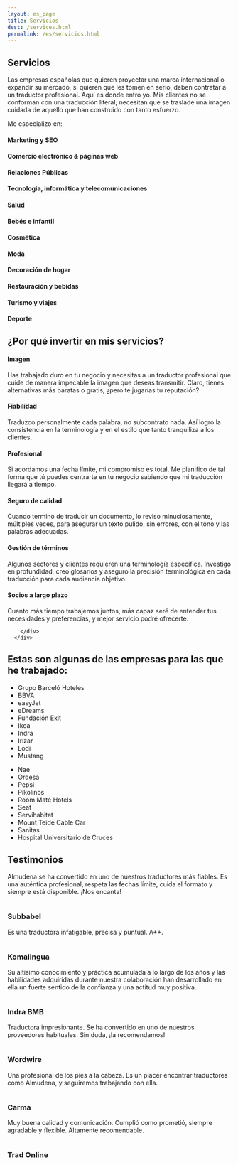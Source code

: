 ```yaml
---
layout: es_page
title: Servicios
dest: /services.html
permalink: /es/servicios.html
---
```

<!-- ======= Services Section ======= -->
<section id="services" class="services section-bg">
<div class="container">

<div class="section-title">
  <h2>Servicios</h2>
  <p>Las empresas españolas que quieren proyectar una marca internacional o expandir su mercado, si quieren que les tomen en serio, deben contratar a un traductor profesional. Aquí es donde entro yo. Mis clientes no se conforman con una traducción literal; necesitan que se traslade una imagen cuidada de aquello que han construido con tanto esfuerzo.</p>

<p>Me especializo en:</p>

</div>

<div class="row">
  <div class="col-md-6">
    <div class="icon-box">
      <i class="icofont-computer"></i>
      <h4>Marketing y SEO</h4>
    </div>
  </div>
  <div class="col-md-6 mt-4 mt-lg-0">
    <div class="icon-box">
      <i class="icofont-chart-bar-graph"></i>
      <h4>Comercio electrónico & páginas web</h4>
    </div>
  </div>
  <div class="col-md-6 mt-4">
    <div class="icon-box">
      <i class="icofont-badge"></i>
      <h4>Relaciones Públicas</h4>
    </div>
  </div>
  <div class="col-md-6 mt-4">
    <div class="icon-box">
      <i class="icofont-settings"></i>
      <h4>Tecnología, informática y telecomunicaciones</h4>
    </div>
  </div>
  <div class="col-md-6 mt-4">
    <div class="icon-box">
      <i class="icofont-earth"></i>
      <h4>Salud</h4>
    </div>
  </div>
  <div class="col-md-6 mt-4">
    <div class="icon-box">
      <i class="icofont-tasks-alt"></i>
      <h4>Bebés e infantil</h4>
    </div>
  </div>
  <div class="col-md-6 mt-4">
    <div class="icon-box">
      <i class="icofont-computer"></i>
      <h4>Cosmética</h4>
    </div>
  </div>
  <div class="col-md-6 mt-4">
    <div class="icon-box">
      <i class="icofont-chart-bar-graph"></i>
      <h4>Moda</h4>
    </div>
  </div>
  <div class="col-md-6 mt-4">
    <div class="icon-box">
      <i class="icofont-image"></i>
      <h4>Decoración de hogar</h4>
    </div>
  </div>
  <div class="col-md-6 mt-4">
    <div class="icon-box">
      <i class="icofont-settings"></i>
      <h4>Restauración y bebidas</h4>
    </div>
  </div>
  <div class="col-md-6 mt-4">
    <div class="icon-box">
      <i class="icofont-earth"></i>
      <h4>Turismo y viajes</h4>
    </div>
  </div>
  <div class="col-md-6 mt-4">
    <div class="icon-box">
      <i class="icofont-tasks-alt"></i>
      <h4>Deporte</h4>
    </div>
  </div>

</div>

</div>
</section><!-- End Services Section -->

<section id="what-we-do" class="what-we-do">
      <div class="container">
        <div class="section-title">
          <h2>¿Por qué invertir en mis servicios?</h2>
        </div>
        <div class="row">
          <div class="col-lg-4 col-md-6 d-flex align-items-stretch">
            <div class="icon-box">
              <div class="icon"><i class="bx bxl-dribbble"></i></div>
              <h4>Imagen</h4>
              <p>Has trabajado duro en tu negocio y necesitas a un traductor profesional que cuide de manera impecable la imagen que deseas transmitir. Claro, tienes alternativas más baratas o gratis, ¿pero te jugarías tu reputación?</p>
            </div>
          </div>
          <div class="col-lg-4 col-md-6 d-flex align-items-stretch mt-4 mt-md-0">
            <div class="icon-box">
              <div class="icon"><i class="bx bx-file"></i></div>
              <h4>Fiabilidad</h4>
              <p>Traduzco personalmente cada palabra, no subcontrato nada. Así logro la consistencia en la terminología y en el estilo que tanto tranquiliza a los clientes.</p>
            </div>
          </div>
          <div class="col-lg-4 col-md-6 d-flex align-items-stretch mt-4 mt-lg-0">
            <div class="icon-box">
              <div class="icon"><i class="bx bx-tachometer"></i></div>
              <h4>Profesional</h4>
              <p>Si acordamos una fecha límite, mi compromiso es total. Me planifico de tal forma que tú puedes centrarte en tu negocio sabiendo que mi traducción llegará a tiempo.</p>
            </div>
          </div>
          <div class="col-lg-4 col-md-6 d-flex align-items-stretch">
            <div class="icon-box">
              <div class="icon"><i class="bx bxl-dribbble"></i></div>
              <h4>Seguro de calidad</h4>
              <p>Cuando termino de traducir un documento, lo reviso minuciosamente, múltiples veces, para asegurar un texto pulido, sin errores, con el tono y las palabras adecuadas.</p>
            </div>
          </div>
          <div class="col-lg-4 col-md-6 d-flex align-items-stretch mt-4 mt-md-0">
            <div class="icon-box">
              <div class="icon"><i class="bx bx-file"></i></div>
              <h4>Gestión de términos</h4>
              <p>Algunos sectores y clientes requieren una terminología específica. Investigo en profundidad, creo glosarios y aseguro la precisión terminológica en cada traducción para cada audiencia objetivo.</p>
            </div>
          </div>
          <div class="col-lg-4 col-md-6 d-flex align-items-stretch mt-4 mt-lg-0">
            <div class="icon-box">
              <div class="icon"><i class="bx bx-tachometer"></i></div>
              <h4>Socios a largo plazo</h4>
              <p>Cuanto más tiempo trabajemos juntos, más capaz seré de entender tus necesidades y preferencias, y mejor servicio podré ofrecerte.</p>
            </div>
          </div>

        </div>
      </div>
</section>



<section id="about" class="about">
      <div class="container">
        <div class="section-title">
          <h2>Estas son algunas de las empresas para las que he trabajado:</h2>
        </div>
        <div class="row">
          <div class="col-lg-6 pt-4 pt-lg-0">
            <ul>
              <li><i class="bx bx-check-double"></i>Grupo Barceló Hoteles</li>
              <li><i class="bx bx-check-double"></i>BBVA</li>
              <li><i class="bx bx-check-double"></i>easyJet</li>
              <li><i class="bx bx-check-double"></i>eDreams</li>
              <li><i class="bx bx-check-double"></i>Fundación Exit</li>
              <li><i class="bx bx-check-double"></i>Ikea</li>
              <li><i class="bx bx-check-double"></i>Indra</li>
              <li><i class="bx bx-check-double"></i>Irizar</li>
              <li><i class="bx bx-check-double"></i>Lodi</li>
              <li><i class="bx bx-check-double"></i>Mustang</li>
            </ul>
          </div>
          <div class="col-lg-6 pt-4 pt-lg-0">
            <ul>  
              <li><i class="bx bx-check-double"></i>Nae</li>
              <li><i class="bx bx-check-double"></i>Ordesa</li>
              <li><i class="bx bx-check-double"></i>Pepsi</li>
              <li><i class="bx bx-check-double"></i>Pikolinos</li>
              <li><i class="bx bx-check-double"></i>Room Mate Hotels</li>
              <li><i class="bx bx-check-double"></i>Seat</li>
              <li><i class="bx bx-check-double"></i>Servihabitat</li>
              <li><i class="bx bx-check-double"></i>Mount Teide Cable Car</li>
              <li><i class="bx bx-check-double"></i>Sanitas</li>
              <li><i class="bx bx-check-double"></i>Hospital Universitario de Cruces</li>
            </ul>
          </div>          
        </div>
      </div>
</section>

<!-- ======= Testimonials Section ======= -->
<section id="testimonials" class="testimonials section-bg">
<div class="container">

<div class="section-title">
  <h2>Testimonios</h2>
</div>

<div class="owl-carousel testimonials-carousel">

  <div class="testimonial-item">
    <p>
      <i class="bx bxs-quote-alt-left quote-icon-left"></i>
      Almudena se ha convertido en uno de nuestros traductores más fiables. Es una auténtica profesional, respeta las fechas límite, cuida el formato y siempre está disponible. ¡Nos encanta!<i class="bx bxs-quote-alt-right quote-icon-right"></i>
    </p>
    <img src="../assets/img/testimonials/subbabel.jpg" class="testimonial-img" alt="">
    <h3>Subbabel</h3>

  </div>

  <div class="testimonial-item">
    <p>
      <i class="bx bxs-quote-alt-left quote-icon-left"></i>
      Es una traductora infatigable, precisa y puntual. A++.
      <i class="bx bxs-quote-alt-right quote-icon-right"></i>
    </p>
    <img src="../assets/img/testimonials/koma.jpg" class="testimonial-img" alt="">
    <h3>Komalingua</h3>
  </div>

  <div class="testimonial-item">
    <p>
      <i class="bx bxs-quote-alt-left quote-icon-left"></i>
      Su altísimo conocimiento y práctica acumulada a lo largo de los años y las habilidades adquiridas durante nuestra colaboración han desarrollado en ella un fuerte sentido de la confianza y una actitud muy positiva.
      <i class="bx bxs-quote-alt-right quote-icon-right"></i>
    </p>
    <img src="../assets/img/testimonials/indra.jpg" class="testimonial-img" alt="">
    <h3>Indra BMB</h3>
  </div>

  <div class="testimonial-item">
    <p>
      <i class="bx bxs-quote-alt-left quote-icon-left"></i>Traductora impresionante. Se ha convertido en uno de nuestros proveedores habituales. Sin duda, ¡la recomendamos!<i class="bx bxs-quote-alt-right quote-icon-right"></i>
    </p>
    <img src="../assets/img/testimonials/wordwire.jpg" class="testimonial-img" alt="">
    <h3>Wordwire</h3>
  </div>

  <div class="testimonial-item">
    <p>
      <i class="bx bxs-quote-alt-left quote-icon-left"></i>Una profesional de los pies a la cabeza. Es un placer encontrar traductores como Almudena, y seguiremos trabajando con ella.<i class="bx bxs-quote-alt-right quote-icon-right"></i>
    </p>
    <img src="../assets/img/testimonials/carma.jpg" class="testimonial-img" alt="">
    <h3>Carma</h3>
  </div>

  <div class="testimonial-item">
    <p>
      <i class="bx bxs-quote-alt-left quote-icon-left"></i>Muy buena calidad y comunicación. Cumplió como prometió, siempre agradable y flexible. Altamente recomendable.<i class="bx bxs-quote-alt-right quote-icon-right"></i>
    </p>
    <img src="../assets/img/testimonials/tradonline.jpg" class="testimonial-img" alt="">
    <h3>Trad Online</h3>
  </div>

</div>

</div>
</section><!-- End Testimonials Section -->